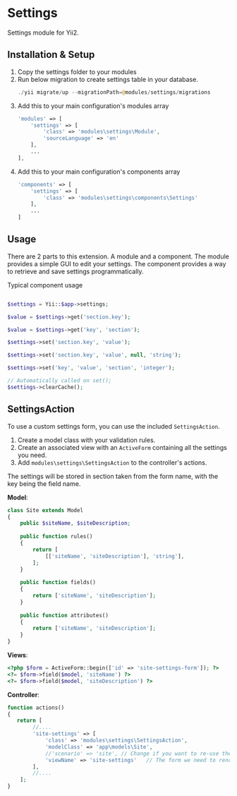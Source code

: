 Settings
========
Settings module for Yii2.

Installation & Setup
--------------------

1. Copy the settings folder to your modules
2. Run below migration to create settings table in your database.
    ```php
    ./yii migrate/up --migrationPath=@modules/settings/migrations
    ```
3. Add this to your main configuration's modules array
   ```php
   'modules' => [
       'settings' => [
           'class' => 'modules\settings\Module',
           'sourceLanguage' => 'en'
       ],
       ...
   ],
   ```
4. Add this to your main configuration's components array
   ```php
   'components' => [
       'settings' => [
           'class' => 'modules\settings\components\Settings'
       ],
       ...
   ]
   ```

Usage
-----
There are 2 parts to this extension. A module and a component.
The module provides a simple GUI to edit your settings.
The component provides a way to retrieve and save settings programmatically.

Typical component usage

```php

$settings = Yii::$app->settings;

$value = $settings->get('section.key');

$value = $settings->get('key', 'section');

$settings->set('section.key', 'value');

$settings->set('section.key', 'value', null, 'string');

$settings->set('key', 'value', 'section', 'integer');

// Automatically called on set();
$settings->clearCache();
```

SettingsAction
--------------

To use a custom settings form, you can use the included `SettingsAction`.

1. Create a model class with your validation rules.
2. Create an associated view with an `ActiveForm` containing all the settings you need.
3. Add `modules\settings\SettingsAction` to the controller's actions.

The settings will be stored in section taken from the form name, with the key being the field name.

__Model__:

```php
class Site extends Model
{
    public $siteName, $siteDescription;
    
    public function rules()
    {
        return [
            [['siteName', 'siteDescription'], 'string'],
        ];
    }
    
    public function fields()
    {
        return ['siteName', 'siteDescription'];
    }
    
    public function attributes()
    {
        return ['siteName', 'siteDescription'];
    }
}
```
__Views__:
```php
<?php $form = ActiveForm::begin(['id' => 'site-settings-form']); ?>
<?= $form->field($model, 'siteName') ?>
<?= $form->field($model, 'siteDescription') ?>
```
__Controller__:
```php
function actions()
{
   return [
        //....
        'site-settings' => [
            'class' => 'modules\settings\SettingsAction',
            'modelClass' => 'app\models\Site',
            //'scenario' => 'site',	// Change if you want to re-use the model for multiple setting form.
            'viewName' => 'site-settings'	// The form we need to render
        ],
        //....
    ];
}
```
